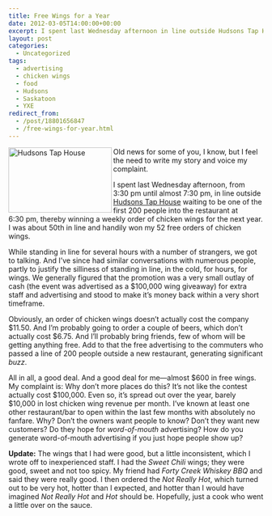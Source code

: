 ```yaml
---
title: Free Wings for a Year
date: 2012-03-05T14:00:00+00:00
excerpt: I spent last Wednesday afternoon in line outside Hudsons Tap House waiting to be one of the first 200 people into the restaurant at 6:30 pm, thereby winning a weekly order of chicken wings for the next year.
layout: post
categories:
  - Uncategorized
tags:
  - advertising
  - chicken wings
  - food
  - Hudsons
  - Saskatoon
  - YXE
redirect_from:
  - /post/18801656847
  - /free-wings-for-year.html
---
```

<img src="http://hudsonstaphouse.com/wp-content/themes/hudsons2012/images/hudsons_logo.png" alt="Hudsons Tap House" width="204" height="129" align="left" />Old news for some of you, I know, but I feel the need to write my story and voice my complaint.

I spent last Wednesday afternoon, from 3:30 pm until almost 7:30 pm, in line outside [Hudsons Tap House](http://hudsonstaphouse.com/ "Hudsons Tap House") waiting to be one of the first 200 people into the restaurant at 6:30 pm, thereby winning a weekly order of chicken wings for the next year. I was about 50th in line and handily won my 52 free orders of chicken wings.

While standing in line for several hours with a number of strangers, we got to talking. And I’ve since had similar conversations with numerous people, partly to justify the silliness of standing in line, in the cold, for hours, for wings. We generally figured that the promotion was a very small outlay of cash (the event was advertised as a $100,000 wing giveaway) for extra staff and advertising and stood to make it’s money back within a very short timeframe.

Obviously, an order of chicken wings doesn’t actually cost the company $11.50. And I’m probably going to order a couple of beers, which don’t actually cost $6.75. And I’ll probably bring friends, few of whom will be getting anything free. Add to that the free advertising to the commuters who passed a line of 200 people outside a new restaurant, generating significant _buzz_.

All in all, a good deal. And a good deal for me—almost $600 in free wings. My complaint is: Why don’t more places do this? It’s not like the contest actually cost $100,000. Even so, it’s spread out over the year, barely $10,000 in lost chicken wing revenue per month. I’ve known at least one other restaurant/bar to open within the last few months with absolutely no fanfare. Why? Don’t the owners want people to know? Don’t they want new customers? Do they hope for _word-of-mouth_ advertising? How do you generate word-of-mouth advertising if you just hope people show up?

**Update:** The wings that I had were good, but a little inconsistent, which I wrote off to inexperienced staff. I had the _Sweet Chili_ wings; they were good, sweet and not too spicy. My friend had _Forty Creek Whiskey BBQ_ and said they were really good. I then ordered the _Not Really Hot_, which turned out to be very hot, hotter than I expected, and hotter than I would have imagined _Not Really Hot_ and _Hot_ should be. Hopefully, just a cook who went a little over on the sauce.